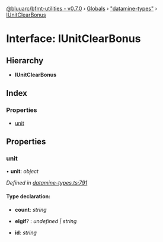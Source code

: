 [@bluuarc/bfmt-utilities - v0.7.0](../README.md) › [Globals](../globals.md) › ["datamine-types"](../modules/_datamine_types_.md) › [IUnitClearBonus](_datamine_types_.iunitclearbonus.md)

# Interface: IUnitClearBonus

## Hierarchy

* **IUnitClearBonus**

## Index

### Properties

* [unit](_datamine_types_.iunitclearbonus.md#unit)

## Properties

###  unit

• **unit**: *object*

*Defined in [datamine-types.ts:791](https://github.com/BluuArc/bfmt-utilities/blob/master/src/datamine-types.ts#L791)*

#### Type declaration:

* **count**: *string*

* **elgif**? : *undefined | string*

* **id**: *string*
